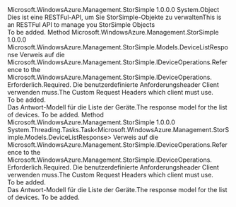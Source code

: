 <Type Name="DeviceOperationsExtensions" FullName="Microsoft.WindowsAzure.Management.StorSimple.DeviceOperationsExtensions">
  <TypeSignature Language="C#" Value="public static class DeviceOperationsExtensions" />
  <TypeSignature Language="ILAsm" Value=".class public auto ansi abstract sealed beforefieldinit DeviceOperationsExtensions extends System.Object" />
  <TypeSignature Language="DocId" Value="T:Microsoft.WindowsAzure.Management.StorSimple.DeviceOperationsExtensions" />
  <TypeSignature Language="VB.NET" Value="Public Module DeviceOperationsExtensions" />
  <TypeSignature Language="F#" Value="type DeviceOperationsExtensions = class" />
  <AssemblyInfo>
    <AssemblyName>Microsoft.WindowsAzure.Management.StorSimple</AssemblyName>
    <AssemblyVersion>1.0.0.0</AssemblyVersion>
  </AssemblyInfo>
  <Base>
    <BaseTypeName>System.Object</BaseTypeName>
  </Base>
  <Interfaces />
  <Docs>
    <summary>
            <span data-ttu-id="48a1b-101">Dies ist eine RESTFul-API, um Sie StorSimple-Objekte zu verwalten</span><span class="sxs-lookup"><span data-stu-id="48a1b-101">This is an RESTFul API to manage you StorSimple Objects</span></span>
            </summary>
    <remarks>To be added.</remarks>
  </Docs>
  <Members>
    <Member MemberName="List">
      <MemberSignature Language="C#" Value="public static Microsoft.WindowsAzure.Management.StorSimple.Models.DeviceListResponse List (this Microsoft.WindowsAzure.Management.StorSimple.IDeviceOperations operations, Microsoft.WindowsAzure.Management.StorSimple.Models.CustomRequestHeaders customRequestHeaders);" />
      <MemberSignature Language="ILAsm" Value=".method public static hidebysig class Microsoft.WindowsAzure.Management.StorSimple.Models.DeviceListResponse List(class Microsoft.WindowsAzure.Management.StorSimple.IDeviceOperations operations, class Microsoft.WindowsAzure.Management.StorSimple.Models.CustomRequestHeaders customRequestHeaders) cil managed" />
      <MemberSignature Language="DocId" Value="M:Microsoft.WindowsAzure.Management.StorSimple.DeviceOperationsExtensions.List(Microsoft.WindowsAzure.Management.StorSimple.IDeviceOperations,Microsoft.WindowsAzure.Management.StorSimple.Models.CustomRequestHeaders)" />
      <MemberSignature Language="F#" Value="static member List : Microsoft.WindowsAzure.Management.StorSimple.IDeviceOperations * Microsoft.WindowsAzure.Management.StorSimple.Models.CustomRequestHeaders -&gt; Microsoft.WindowsAzure.Management.StorSimple.Models.DeviceListResponse" Usage="Microsoft.WindowsAzure.Management.StorSimple.DeviceOperationsExtensions.List (operations, customRequestHeaders)" />
      <MemberType>Method</MemberType>
      <AssemblyInfo>
        <AssemblyName>Microsoft.WindowsAzure.Management.StorSimple</AssemblyName>
        <AssemblyVersion>1.0.0.0</AssemblyVersion>
      </AssemblyInfo>
      <ReturnValue>
        <ReturnType>Microsoft.WindowsAzure.Management.StorSimple.Models.DeviceListResponse</ReturnType>
      </ReturnValue>
      <Parameters>
        <Parameter Name="operations" Type="Microsoft.WindowsAzure.Management.StorSimple.IDeviceOperations" RefType="this" />
        <Parameter Name="customRequestHeaders" Type="Microsoft.WindowsAzure.Management.StorSimple.Models.CustomRequestHeaders" />
      </Parameters>
      <Docs>
        <param name="operations">
            <span data-ttu-id="48a1b-102">Verweis auf die Microsoft.WindowsAzure.Management.StorSimple.IDeviceOperations.</span><span class="sxs-lookup"><span data-stu-id="48a1b-102">Reference to the Microsoft.WindowsAzure.Management.StorSimple.IDeviceOperations.</span></span>
            </param>
        <param name="customRequestHeaders">
            <span data-ttu-id="48a1b-103">Erforderlich.</span><span class="sxs-lookup"><span data-stu-id="48a1b-103">Required.</span></span> <span data-ttu-id="48a1b-104">Die benutzerdefinierte Anforderungsheader Client verwenden muss.</span><span class="sxs-lookup"><span data-stu-id="48a1b-104">The Custom Request Headers which client must use.</span></span>
            </param>
        <summary>To be added.</summary>
        <returns>
            <span data-ttu-id="48a1b-105">Das Antwort-Modell für die Liste der Geräte.</span><span class="sxs-lookup"><span data-stu-id="48a1b-105">The response model for the list of devices.</span></span>
            </returns>
        <remarks>To be added.</remarks>
      </Docs>
    </Member>
    <Member MemberName="ListAsync">
      <MemberSignature Language="C#" Value="public static System.Threading.Tasks.Task&lt;Microsoft.WindowsAzure.Management.StorSimple.Models.DeviceListResponse&gt; ListAsync (this Microsoft.WindowsAzure.Management.StorSimple.IDeviceOperations operations, Microsoft.WindowsAzure.Management.StorSimple.Models.CustomRequestHeaders customRequestHeaders);" />
      <MemberSignature Language="ILAsm" Value=".method public static hidebysig class System.Threading.Tasks.Task`1&lt;class Microsoft.WindowsAzure.Management.StorSimple.Models.DeviceListResponse&gt; ListAsync(class Microsoft.WindowsAzure.Management.StorSimple.IDeviceOperations operations, class Microsoft.WindowsAzure.Management.StorSimple.Models.CustomRequestHeaders customRequestHeaders) cil managed" />
      <MemberSignature Language="DocId" Value="M:Microsoft.WindowsAzure.Management.StorSimple.DeviceOperationsExtensions.ListAsync(Microsoft.WindowsAzure.Management.StorSimple.IDeviceOperations,Microsoft.WindowsAzure.Management.StorSimple.Models.CustomRequestHeaders)" />
      <MemberSignature Language="F#" Value="static member ListAsync : Microsoft.WindowsAzure.Management.StorSimple.IDeviceOperations * Microsoft.WindowsAzure.Management.StorSimple.Models.CustomRequestHeaders -&gt; System.Threading.Tasks.Task&lt;Microsoft.WindowsAzure.Management.StorSimple.Models.DeviceListResponse&gt;" Usage="Microsoft.WindowsAzure.Management.StorSimple.DeviceOperationsExtensions.ListAsync (operations, customRequestHeaders)" />
      <MemberType>Method</MemberType>
      <AssemblyInfo>
        <AssemblyName>Microsoft.WindowsAzure.Management.StorSimple</AssemblyName>
        <AssemblyVersion>1.0.0.0</AssemblyVersion>
      </AssemblyInfo>
      <ReturnValue>
        <ReturnType>System.Threading.Tasks.Task&lt;Microsoft.WindowsAzure.Management.StorSimple.Models.DeviceListResponse&gt;</ReturnType>
      </ReturnValue>
      <Parameters>
        <Parameter Name="operations" Type="Microsoft.WindowsAzure.Management.StorSimple.IDeviceOperations" RefType="this" />
        <Parameter Name="customRequestHeaders" Type="Microsoft.WindowsAzure.Management.StorSimple.Models.CustomRequestHeaders" />
      </Parameters>
      <Docs>
        <param name="operations">
            <span data-ttu-id="48a1b-106">Verweis auf die Microsoft.WindowsAzure.Management.StorSimple.IDeviceOperations.</span><span class="sxs-lookup"><span data-stu-id="48a1b-106">Reference to the Microsoft.WindowsAzure.Management.StorSimple.IDeviceOperations.</span></span>
            </param>
        <param name="customRequestHeaders">
            <span data-ttu-id="48a1b-107">Erforderlich.</span><span class="sxs-lookup"><span data-stu-id="48a1b-107">Required.</span></span> <span data-ttu-id="48a1b-108">Die benutzerdefinierte Anforderungsheader Client verwenden muss.</span><span class="sxs-lookup"><span data-stu-id="48a1b-108">The Custom Request Headers which client must use.</span></span>
            </param>
        <summary>To be added.</summary>
        <returns>
            <span data-ttu-id="48a1b-109">Das Antwort-Modell für die Liste der Geräte.</span><span class="sxs-lookup"><span data-stu-id="48a1b-109">The response model for the list of devices.</span></span>
            </returns>
        <remarks>To be added.</remarks>
      </Docs>
    </Member>
  </Members>
</Type>